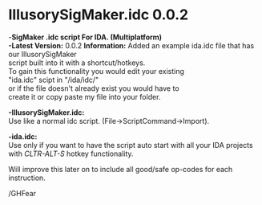 # IllusorySigMaker.idc 0.0.2
-**SigMaker .idc script For IDA. (Multiplatform)** <br>
**-Latest Version:** 0.0.2
**Information:**
Added an example ida.idc file that has our IllusorySigMaker <br>script built into it with a shortcut/hotkeys.<br>
To gain this functionality you would edit your existing <br>"ida.idc" scipt in "/ida/idc/"<br>
or if the file doesn't already exist you would have to <br>create it or copy paste my file into your folder.<br>

**-IllusorySigMaker.idc:** <br>
Use like a normal idc script. (File->ScriptCommand->Import).

**-ida.idc:** <br>
Use only if you want to have the script auto start with all your IDA projects with *CLTR-ALT-S* hotkey functionality.

Will improve this later on to include all good/safe op-codes for each instruction.

/GHFear
